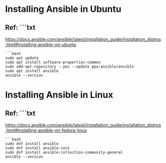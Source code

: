 # Installing Ansible in Ubuntu
## Ref: ```txt 
https://docs.ansible.com/ansible/latest/installation_guide/installation_distros.html#installing-ansible-on-ubuntu 
```
```bash
sudo apt update
sudo apt install software-properties-common
sudo add-apt-repository --yes --update ppa:ansible/ansible
sudo apt install ansible
ansible --version
```

# Installing Ansible in Linux
## Ref: ```txt 
https://docs.ansible.com/ansible/latest/installation_guide/installation_distros.html#installing-ansible-on-fedora-linux 
```
```bash
sudo dnf install ansible
sudo dnf install ansible-core
sudo dnf install ansible-collection-community-general
ansible --version
```
